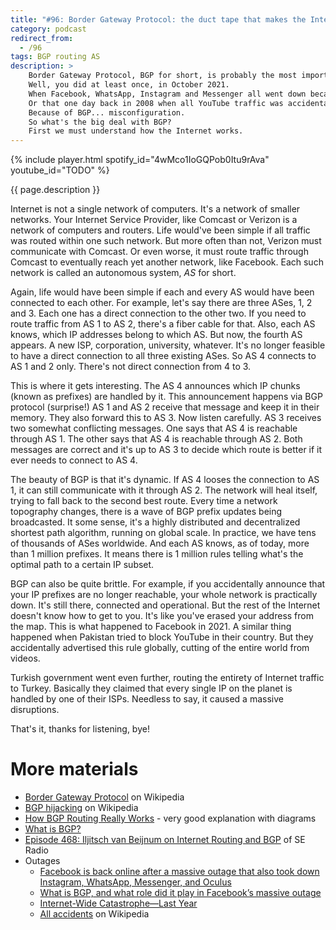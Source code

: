```yaml
---
title: "#96: Border Gateway Protocol: the duct tape that makes the Internet work"
category: podcast
redirect_from:
  - /96
tags: BGP routing AS
description: >
    Border Gateway Protocol, BGP for short, is probably the most important protocols you might have never heard of.
    Well, you did at least once, in October 2021.
    When Facebook, WhatsApp, Instagram and Messenger all went down because of BGP misconfiguration.
    Or that one day back in 2008 when all YouTube traffic was accidentally routed to Pakistan.
    Because of BGP... misconfiguration.
    So what's the big deal with BGP?
    First we must understand how the Internet works.
---
```


{% include player.html spotify_id="4wMco1IoGQPob0Itu9rAva" youtube_id="TODO" %}

{{ page.description }}

Internet is not a single network of computers.
It's a network of smaller networks.
Your Internet Service Provider, like Comcast or Verizon is a network of computers and routers.
Life would've been simple if all traffic was routed within one such network.
But more often than not, Verizon must communicate with Comcast.
Or even worse, it must route traffic through Comcast to eventually reach yet another network, like Facebook.
Each such network is called an autonomous system, _AS_ for short.

Again, life would have been simple if each and every AS would have been connected to each other.
For example, let's say there are three ASes, 1, 2 and 3.
Each one has a direct connection to the other two.
If you need to route traffic from AS 1 to AS 2, there's a fiber cable for that.
Also, each AS knows, which IP addresses belong to which AS.
But now, the fourth AS appears.
A new ISP, corporation, university, whatever.
It's no longer feasible to have a direct connection to all three existing ASes.
So AS 4 connects to AS 1 and 2 only.
There's not direct connection from 4 to 3.

This is where it gets interesting.
The AS 4 announces which IP chunks (known as prefixes) are handled by it.
This announcement happens via BGP protocol (surprise!)
AS 1 and AS 2 receive that message and keep it in their memory.
They also forward this to AS 3.
Now listen carefully.
AS 3 receives two somewhat conflicting messages.
One says that AS 4 is reachable through AS 1.
The other says that AS 4 is reachable through AS 2.
Both messages are correct and it's up to AS 3 to decide which route is better if it ever needs to connect to AS 4.

The beauty of BGP is that it's dynamic.
If AS 4 looses the connection to AS 1, it can still communicate with it through AS 2.
The network will heal itself, trying to fall back to the second best route.
Every time a network topography changes, there is a wave of BGP prefix updates being broadcasted.
It some sense, it's a highly distributed and decentralized shortest path algorithm, running on global scale.
In practice, we have tens of thousands of ASes worldwide.
And each AS knows, as of today, more than 1 million prefixes.
It means there is 1 million rules telling what's the optimal path to a certain IP subset.

BGP can also be quite brittle.
For example, if you accidentally announce that your IP prefixes are no longer reachable, your whole network is practically down.
It's still there, connected and operational.
But the rest of the Internet doesn't know how to get to you.
It's like you've erased your address from the map.
This is what happened to Facebook in 2021.
A similar thing happened when Pakistan tried to block YouTube in their country.
But they accidentally advertised this rule globally, cutting of the entire world from videos.

Turkish government went even further, routing the entirety of Internet traffic to Turkey.
Basically they claimed that every single IP on the planet is handled by one of their ISPs.
Needless to say, it caused a massive disruptions.

That's it, thanks for listening, bye!

# More materials

* [Border Gateway Protocol](https://en.wikipedia.org/wiki/Border_Gateway_Protocol#Routing_table_growth) on Wikipedia
* [BGP hijacking](https://en.wikipedia.org/wiki/BGP_hijacking) on Wikipedia
* [How BGP Routing Really Works](https://www.bgp.org/blog/how-bgp-routing-really-works) - very good explanation with diagrams
* [What is BGP?](https://www.cloudflare.com/learning/security/glossary/what-is-bgp/)
* [Episode 468: Iljitsch van Beijnum on Internet Routing and BGP](https://www.se-radio.net/2021/07/episode-468-iljitsch-van-beijnum-on-internet-routing-and-bgp/) of SE Radio
* Outages
    * [Facebook is back online after a massive outage that also took down Instagram, WhatsApp, Messenger, and Oculus](https://www.theverge.com/2021/10/4/22708989/instagram-facebook-outage-messenger-whatsapp-error)
    * [What is BGP, and what role did it play in Facebook’s massive outage](https://www.theverge.com/2021/10/4/22709260/what-is-bgp-border-gateway-protocol-explainer-internet-facebook-outage)
    * [Internet-Wide Catastrophe—Last Year ](https://web.archive.org/web/20080228131639/http://www.renesys.com/blog/2005/12/internetwide_nearcatastrophela.shtml)
    * [All accidents](https://en.wikipedia.org/wiki/BGP_hijacking#Public_incidents) on Wikipedia
